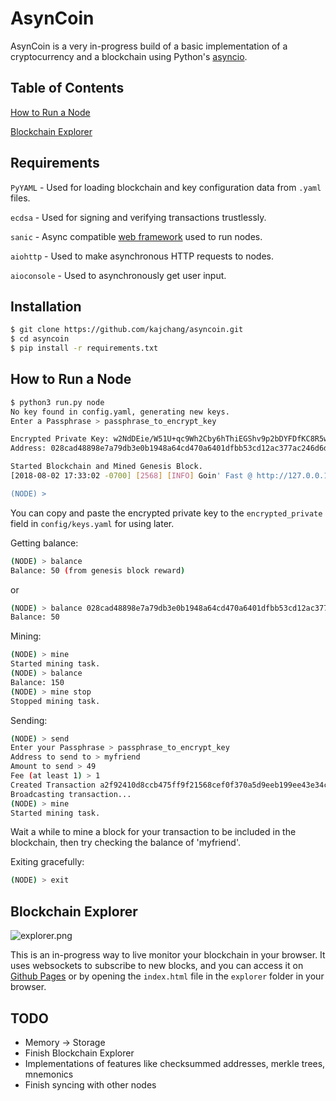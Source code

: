 # AsynCoin

AsynCoin is a very in-progress build of a basic implementation of a cryptocurrency and a blockchain using Python's [asyncio](https://docs.python.org/3/library/asyncio.html).

## Table of Contents

[How to Run a Node](https://github.com/kajchang/asyncoin#how-to-run-a-node)

[Blockchain Explorer](https://github.com/kajchang/asyncoin#blockchain-explorer)

## Requirements

`PyYAML` - Used for loading blockchain and key configuration data from `.yaml` files.

`ecdsa` - Used for signing and verifying transactions trustlessly.

`sanic` - Async compatible [web framework](https://github.com/channelcat/sanic) used to run nodes.

`aiohttp` - Used to make asynchronous HTTP requests to nodes.

`aioconsole` - Used to asynchronously get user input.


## Installation

```bash
$ git clone https://github.com/kajchang/asyncoin.git
$ cd asyncoin
$ pip install -r requirements.txt
```


## How to Run a Node

```bash
$ python3 run.py node
No key found in config.yaml, generating new keys.
Enter a Passphrase > passphrase_to_encrypt_key

Encrypted Private Key: w2NdDEie/W51U+qc9Wh2Cby6hThiEGShv9p2bDYFDfKC8R5wLRuyXt0rB6OuI8BhYh45TxlyYueBAXRjdvJHa8RA7hhISlj7VgNdYR0j884=
Address: 028cad48898e7a79db3e0b1948a64cd470a6401dfbb53cd12ac377ac246d6dc961d1c64f9d01b89575a7e334682f8079

Started Blockchain and Mined Genesis Block.
[2018-08-02 17:33:02 -0700] [2568] [INFO] Goin' Fast @ http://127.0.0.1:8000

(NODE) > 
```

You can copy and paste the encrypted private key to the `encrypted_private` field in `config/keys.yaml` for using later.

Getting balance:

```bash
(NODE) > balance
Balance: 50 (from genesis block reward)
```

or

```bash
(NODE) > balance 028cad48898e7a79db3e0b1948a64cd470a6401dfbb53cd12ac377ac246d6dc961d1c64f9d01b89575a7e334682f8079
Balance: 50
```

Mining:

```bash
(NODE) > mine
Started mining task.
(NODE) > balance
Balance: 150
(NODE) > mine stop
Stopped mining task.
```

Sending:

```bash
(NODE) > send
Enter your Passphrase > passphrase_to_encrypt_key
Address to send to > myfriend
Amount to send > 49
Fee (at least 1) > 1
Created Transaction a2f92410d8ccb475ff9f21568cef0f370a5d9eeb199ee43e34c085b196e8f0ee
Broadcasting transaction...
(NODE) > mine
Started mining task.
```

Wait a while to mine a block for your transaction to be included in the blockchain, then try checking the balance of 'myfriend'.

Exiting gracefully:

```bash
(NODE) > exit
```


## Blockchain Explorer

![explorer.png](https://github.com/kajchang/AsynCoin/raw/master/assets/explorer.png)

This is an in-progress way to live monitor your blockchain in your browser. It uses websockets to subscribe to new blocks, and you can access it on [Github Pages](https://kajchang.github.io/AsynCoin/explorer/index.html) or by opening the `index.html` file in the `explorer` folder in your browser.

## TODO

- Memory -> Storage
- Finish Blockchain Explorer
- Implementations of features like checksummed addresses, merkle trees, mnemonics
- Finish syncing with other nodes

